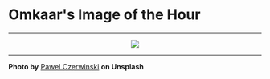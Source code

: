# Omkaar's Image of the Hour

---

<div align="center">

<a href="https://unsplash.com/photos/geometric-shapes-overlayed-in-a-light-toned-design-mrCMyoadfBM">
  <img src="https://images.unsplash.com/photo-1744457167275-99648d0e589d?crop=entropy&cs=tinysrgb&fit=max&fm=jpg&ixid=M3w3NjA2Nzh8MHwxfHJhbmRvbXx8fHx8fHx8fDE3NTMzODAwMDB8&ixlib=rb-4.1.0&q=80&w=1080" style="max-width:100%; height:auto;">
</a>



</div>

---

**Photo by** [Pawel Czerwinski](https://unsplash.com/@pawel_czerwinski) **on Unsplash**
